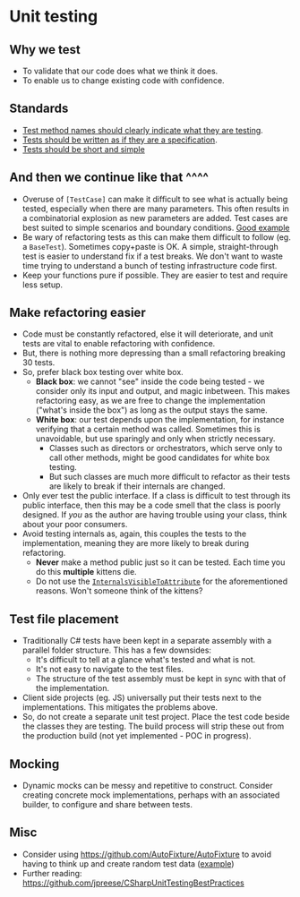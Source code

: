 
# Unit testing

## Why we test

- To validate that our code does what we think it does.
- To enable us to change existing code with confidence.

## Standards
- [Test method names should clearly indicate what they are testing](test-method-names-should-clearly-indicate-what-they-are-testing.md).
- [Tests should be written as if they are a specification](tests-should-be-written-as-if-they-are-a-specification.md).
- [Tests should be short and simple](tests-should-be-short-and-simple.md)


## And then we continue like that ^^^^
- Overuse of `[TestCase]` can make it difficult to see what is actually being tested, especially when there are many parameters. This often results in a combinatorial explosion as new parameters are added. Test cases are best suited to simple scenarios and boundary conditions. [Good example](https://github.agodadev.io/agoda-front-end/agoda-com-dictator/blob/master/Src/Agoda.Website/Agoda.Website.UnitTest/Builder/PillViewModelBuilderTests.cs#L80)
- Be wary of refactoring tests as this can make them difficult to follow (eg. a `BaseTest`). Sometimes copy+paste is OK. A simple, straight-through test is easier to understand fix if a test breaks. We don't want to waste time trying to understand a bunch of testing infrastructure code first.
- Keep your functions pure if possible. They are easier to test and require less setup.

## Make refactoring easier

- Code must be constantly refactored, else it will deteriorate, and unit tests are vital to enable refactoring with confidence.
- But, there is nothing more depressing than a small refactoring breaking 30 tests.
- So, prefer black box testing over white box.
  - **Black box**: we cannot "see" inside the code being tested - we consider only its input and output, and magic inbetween. This makes refactoring easy, as we are free to change the implementation ("what's inside the box") as long as the output stays the same.
  - **White box**: our test depends upon the implementation, for instance verifying that a certain method was called. Sometimes this is unavoidable, but use sparingly and only when strictly necessary.
      - Classes such as directors or orchestrators, which serve only to call other methods, might be good candidates for white box testing.
      - But such classes are much more difficult to refactor as their tests are likely to break if their internals are changed.
- Only ever test the public interface. If a class is difficult to test through its public interface, then this may be a code smell that the class is poorly designed. If _you_ as the author are having trouble using your class, think about your poor consumers.
- Avoid testing internals as, again, this couples the tests to the implementation, meaning they are more likely to break during refactoring.
  - **Never** make a method public just so it can be tested. Each time you do this **multiple** kittens die.
  - Do not use the [`InternalsVisibleToAttribute`](https://docs.microsoft.com/en-us/dotnet/api/system.runtime.compilerservices.internalsvisibletoattribute?view=netframework-4.7.1) for the aforementioned reasons. Won't someone think of the kittens?

## Test file placement

- Traditionally C# tests have been kept in a separate assembly with a parallel folder structure. This has a few downsides:
  - It's difficult to tell at a glance what's tested and what is not.
  - It's not easy to navigate to the test files.
  - The structure of the test assembly must be kept in sync with that of the implementation.
- Client side projects (eg. JS) universally put their tests next to the implementations. This mitigates the problems above.
- So, do not create a separate unit test project. Place the test code beside the classes they are testing. The build process will strip these out from the production build (not yet implemented - POC in progress).

## Mocking

- Dynamic mocks can be messy and repetitive to construct. Consider creating concrete mock implementations, perhaps with an associated builder, to configure and share between tests.

## Misc

- Consider using https://github.com/AutoFixture/AutoFixture to avoid having to think up and create random test data ([example](https://github.agodadev.io/agoda-front-end/agoda-com-dictator/blob/master/Src/Agoda.Website/Agoda.Website.UnitTest/NewSite/Mapper/NHA/SingleRoom/SingleRoomFeatureViewModelMapperTest.cs#L13))
- Further reading: https://github.com/jpreese/CSharpUnitTestingBestPractices
